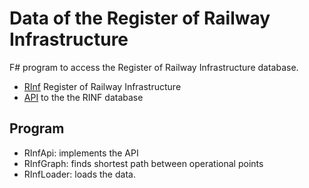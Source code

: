 # Data of the Register of Railway Infrastructure

F# program to access the Register of Railway Infrastructure database.

* [RInf](https://www.era.europa.eu/registers_en#rinf) Register of Railway Infrastructure
* [API](https://rinf.era.europa.eu/API/Help) to the the RINF database

## Program

* RInfApi: implements the API
* RInfGraph: finds shortest path between operational points
* RInfLoader: loads the data.
